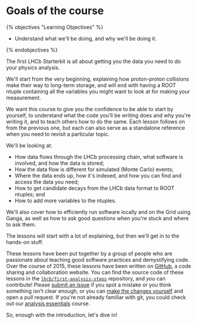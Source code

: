 # Goals of the course

{% objectives "Learning Objectives" %}

* Understand what we'll be doing, and why we'll be doing it.

{% endobjectives %} 

The first LHCb Starterkit is all about getting you the data you need to do your 
physics analysis.

We'll start from the very beginning, explaining how proton-proton collisions 
make their way to long-term storage, and will end with having a ROOT ntuple 
containing all the variables you might want to look at for making your 
measurement.

We want this course to give you the confidence to be able to start by yourself, 
to understand what the code you'll be writing does and why you're writing it, 
and to teach others how to do the same.
Each lesson follows on from the previous one, but each can also serve as a 
standalone reference when you need to revisit a particular topic.

We'll be looking at:

* How data flows through the LHCb processing chain, what software is involved, 
  and how the data is stored;
* How the data flow is different for simulated (Monte Carlo) events;
* Where the data ends up, how it's indexed, and how you can find and access the 
  data you need;
* How to get candidate decays from the LHCb data format to ROOT ntuples; and
* How to add more variables to the ntuples.

We'll also cover how to efficiently run software locally and on the Grid using 
Ganga, as well as how to ask good questions when you're stuck and where to ask 
them.

The lessons will start with a lot of explaining, but then we'll get in to the
hands-on stuff.

These lessons have been put together by a group of people who are passionate 
about teaching good software practices and demystifying code.
Over the course of 2015, these lessons have been written on 
[GitHub](https://github.com), a code sharing and collaboration website.
You can find the source code of these lessons in the 
[`lhcb/first-analysis-steps`](https://github.com/lhcb/starterkit-lessons) 
repository, and _you_ can contribute!
Please [submit an issue](https://github.com/lhcb/starterkit-lessons/issues) if 
you spot a mistake or you think something isn't clear enough, or you can [make 
the changes 
yourself](contributing-lesson) 
and open a pull request.
If you're not already familiar with git, you could check out our [analysis 
essentials](https://lhcb.github.io/analysis-essentials/) course.

So, enough with the introduction, let's dive in!
